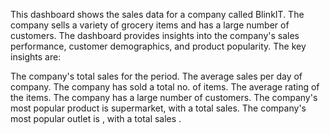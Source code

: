 This dashboard shows the sales data for a company called BlinkIT. The company sells a variety of grocery items and has a large number of customers. The dashboard provides insights into the company's sales performance, customer demographics, and product popularity. The key insights are:

The company's total sales for the period.
The average sales per day of company.
The company has sold a total no. of items.
The average rating of the items.
The company has a large number of customers.
The company's most popular product is supermarket, with a total sales.
The company's most popular outlet is , with a total sales .
